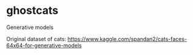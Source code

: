 # ghostcats
Generative models

Original dataset of cats: https://www.kaggle.com/spandan2/cats-faces-64x64-for-generative-models
